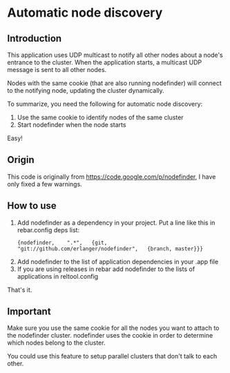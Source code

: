 # Automatic node discovery #

## Introduction ##
   This application uses UDP multicast to notify all other nodes about a node's entrance to the
   cluster.  When the application starts, a multicast UDP message is sent to all other nodes. 

   Nodes with the same cookie (that are also running nodefinder) will connect to the notifying node,
   updating the cluster dynamically. 

   To summarize, you need the following for automatic node discovery:

   1. Use the same cookie to identify nodes of the same cluster
   2. Start nodefinder when the node starts

Easy!

## Origin ##
This code is originally from  https://code.google.com/p/nodefinder, I have only fixed
a few warnings.

## How to use ##

1. Add nodefinder as a dependency in your project. Put a line like this in rebar.config deps list:
   ```
   {nodefinder,    ".*",   {git, "git://github.com/erlanger/nodefinder",   {branch, master}}}
   ```
2. Add nodefinder to the list of application dependencies in your .app file
3. If you are using releases in rebar add nodefinder to the lists of applications in reltool.config

That's it. 

## Important ##
Make sure you use the same cookie for all the nodes you want to attach to the nodefinder cluster.
nodefinder uses the cookie in order to determine which nodes belong to the cluster. 

You could use this feature to setup parallel clusters that don't talk to each other.

